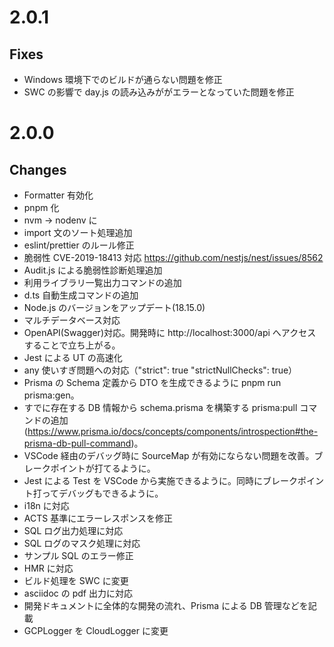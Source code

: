<a name="2.0.1"></a>

# 2.0.1

## Fixes

- Windows 環境下でのビルドが通らない問題を修正
- SWC の影響で day.js の読み込みががエラーとなっていた問題を修正

<a name="2.0.0"></a>

# 2.0.0

## Changes

- Formatter 有効化
- pnpm 化
- nvm -> nodenv に
- import 文のソート処理追加
- eslint/prettier のルール修正
- 脆弱性 CVE-2019-18413 対応 https://github.com/nestjs/nest/issues/8562
- Audit.js による脆弱性診断処理追加
- 利用ライブラリ一覧出力コマンドの追加
- d.ts 自動生成コマンドの追加
- Node.js のバージョンをアップデート(18.15.0)
- マルチデータベース対応
- OpenAPI(Swagger)対応。開発時に http://localhost:3000/api へアクセスすることで立ち上がる。
- Jest による UT の高速化
- any 使いすぎ問題への対応（"strict": true "strictNullChecks": true）
- Prisma の Schema 定義から DTO を生成できるように pnpm run prisma:gen。
- すでに存在する DB 情報から schema.prisma を構築する prisma:pull コマンドの追加 (https://www.prisma.io/docs/concepts/components/introspection#the-prisma-db-pull-command)。
- VSCode 経由のデバッグ時に SourceMap が有効にならない問題を改善。ブレークポイントが打てるように。
- Jest による Test を VSCode から実施できるように。同時にブレークポイント打ってデバッグもできるように。
- i18n に対応
- ACTS 基準にエラーレスポンスを修正
- SQL ログ出力処理に対応
- SQL ログのマスク処理に対応
- サンプル SQL のエラー修正
- HMR に対応
- ビルド処理を SWC に変更
- asciidoc の pdf 出力に対応
- 開発ドキュメントに全体的な開発の流れ、Prisma による DB 管理などを記載
- GCPLogger を CloudLogger に変更
